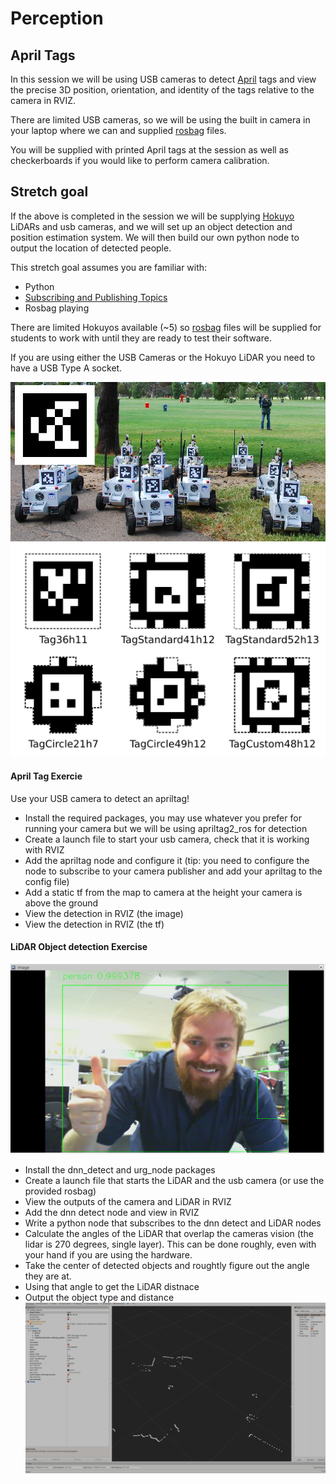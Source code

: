 # Perception

## April Tags

In this session we will be using USB cameras to detect [April](https://april.eecs.umich.edu/software/apriltag.html) tags and view the precise 3D position, orientation, and identity of the tags relative to the camera in RVIZ.

There are limited USB cameras, so we will be using the built in camera in your laptop where we can and supplied [rosbag](http://wiki.ros.org/Bags) files. 

You will be supplied with printed April tags at the session as well as checkerboards if you would like to perform camera calibration.

## Stretch goal

If the above is completed in the session we will be supplying [Hokuyo](https://www.hokuyo-aut.jp/search/single.php?serial=166) LiDARs and usb cameras, and we will set up an object detection and position estimation system. We will then build our own python node to output the location of detected people.

This stretch goal assumes you are familiar with:
* Python 
* [Subscribing and Publishing Topics](http://wiki.ros.org/ROS/Tutorials/WritingPublisherSubscriber%28python%29)
* Rosbag playing

There are limited Hokuyos available (~5) so [rosbag](http://wiki.ros.org/Bags) files will be supplied for students to work with until they are ready to test their software.

If you are using either the USB Cameras or the Hokuyo LiDAR you need to have a USB Type A socket.

![Alt text](https://github.com/ros-workshop/perception/blob/master/apriltagrobots_overlay.jpg)
![Alt text](https://github.com/ros-workshop/perception/blob/master/tagformats_web.png)

#### April Tag Exercie
Use your USB camera to detect an apriltag!

 * Install the required packages, you may use whatever you prefer for running your camera but we will be using apriltag2_ros for detection
 * Create a launch file to start your usb camera, check that it is working with RVIZ
 * Add the apriltag node and configure it (tip: you need to configure the node to subscribe to your camera publisher and add your apriltag to the config file)
 * Add a static tf from the map to camera at the height your camera is above the ground
 * View the detection in RVIZ (the image)
 * View the detection in RVIZ (the tf)
 
 #### LiDAR Object detection Exercise
 ![Alt text](https://github.com/ros-workshop/perception/blob/master/DNN_detect.png)
 * Install the dnn_detect and urg_node packages
 * Create a launch file that starts the LiDAR and the usb camera (or use the provided rosbag)
 * View the outputs of the camera and LiDAR in RVIZ
 * Add the dnn detect node and view in RVIZ
 * Write a python node that subscribes to the dnn detect and LiDAR nodes
 * Calculate the angles of the LiDAR that overlap the cameras vision (the lidar is 270 degrees, single layer). This can be done roughly, even with your hand if you are using the hardware.
 * Take the center of detected objects and roughtly figure out the angle they are at. 
 * Using that angle to get the LiDAR distnace
 * Output the object type and distance
  ![Alt text](https://github.com/ros-workshop/perception/blob/master/LiDAR_Hok_RVIZ.png)

